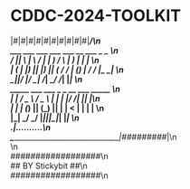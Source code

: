 # CDDC-2024-TOOLKIT

|#|#|#|#|#|#|#|#|#|#|_____________________________________________________/\n\
      ___  ___   ___    ___          ___     __      ___    _ _    \n\
     / __||   \ |   \  / __|        |_  )   /  \    |_  )  | | |   \n\
    | (__ | |) || |) || (__          / /   | () |    / /   |_  _|  \n\
     \___||___/ |___/  \___|        /___|   \__/    /___|    |_|  \n\
             _____   ___    ___   _     _  __ ___  _____ \n\
            |_   _| / _ \  / _ \ | |   | |/ /|_ _||_   _|\n\
              | |  | (_) || (_) || |__ |   <  | |   | |  \n\
              |_|   \___/  \___/ |____||_|\_\|___|  |_|  \n\
.______________________________________________________|_._._._._._._._._._.\n\
 \_____________________________________________________|_#_#_#_#_#_#_#_#_#_|\n\
\n\
                        ##################\n\
                        ## BY Stickybit ##\n\
                        ##################\n
